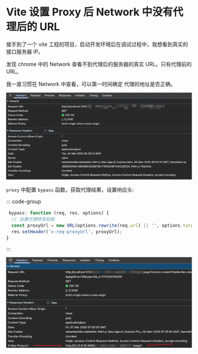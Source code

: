 # Vite 设置 Proxy 后 Network 中没有代理后的 URL

接手到了一个 vite 工程的项目，启动开发环境后在调试过程中，我想看到真实的接口服务器 IP。

发现 chrome 中的 Network 查看不到代理后的服务器的真实 URL。只有代理前的 URL。

我一直习惯在 Network 中查看，可以第一时间确定 代理的地址是否正确。

![](./images/example-01.png)

`proxy` 中配置 `bypass` 函数，获取代理结果，设置响应头:

::: code-group

```js
 bypass: function (req, res, options) {
  // 设置代理转发前缀
  const proxyUrl = new URL(options.rewrite(req.url) || '', options.target)?.href || '';
  res.setHeader('x-req-proxyUrl', proxyUrl);
}
```

:::

![](./images/example-02.png)
